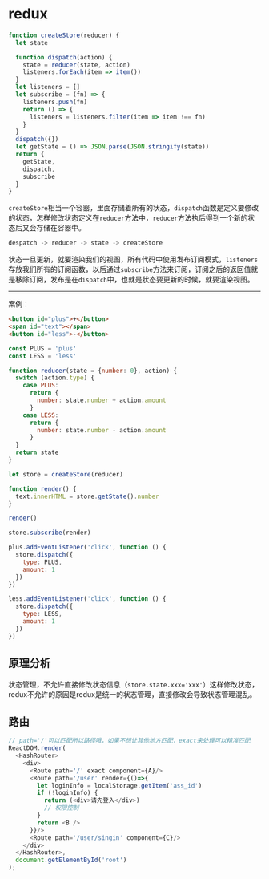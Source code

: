 # redux

```js
function createStore(reducer) {
  let state

  function dispatch(action) {
    state = reducer(state, action)
    listeners.forEach(item => item())
  }
  let listeners = []
  let subscribe = (fn) => {
    listeners.push(fn)
    return () => {
      listeners = listeners.filter(item => item !== fn)
    }
  }
  dispatch({})
  let getState = () => JSON.parse(JSON.stringify(state))
  return {
    getState,
    dispatch,
    subscribe
  }
}
```

`createStore`相当一个容器，里面存储着所有的状态，`dispatch`函数是定义要修改的状态，怎样修改状态定义在`reducer`方法中，`reducer`方法执后得到一个新的状态后又会存储在容器中。

```js
despatch -> reducer -> state -> createStore
```
状态一旦更新，就要渲染我们的视图，所有代码中使用发布订阅模式，`listeners`存放我们所有的订阅函数，以后通过`subscribe`方法来订阅，订阅之后的返回值就是移除订阅，发布是在`dispatch`中，也就是状态要更新的时候，就要渲染视图。

----------------------------------------------------
案例：
```html
<button id="plus">+</button>
<span id="text"></span>
<button id="less">-</button>
```

```js
const PLUS = 'plus'
const LESS = 'less'

function reducer(state = {number: 0}, action) {
  switch (action.type) {
    case PLUS:
      return {
        number: state.number + action.amount
      }
    case LESS:
      return {
        number: state.number - action.amount
      }
  }
  return state
}

let store = createStore(reducer)

function render() {
  text.innerHTML = store.getState().number
}

render()

store.subscribe(render)

plus.addEventListener('click', function () {
  store.dispatch({
    type: PLUS,
    amount: 1
  })
})

less.addEventListener('click', function () {
  store.dispatch({
    type: LESS,
    amount: 1
  })
})
```
## 原理分析

状态管理，不允许直接修改状态信息（`store.state.xxx='xxx'`）这样修改状态，redux不允许的原因是redux是统一的状态管理，直接修改会导致状态管理混乱。

## 路由
```js
// path='/'可以匹配所以路径哦，如果不想让其他地方匹配，exact来处理可以精准匹配
ReactDOM.render(
  <HashRouter>
    <div>
      <Route path='/' exact component={A}/>
      <Route path='/user' render={()=>{
        let loginInfo = localStorage.getItem('ass_id')
        if (!loginInfo) {
          return (<div>请先登入</div>)
          // 权限控制
        }
        return <B />
      }}/>
      <Route path='/user/singin' component={C}/>
    </div>
  </HashRouter>,
  document.getElementById('root')
);
```
